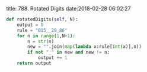 title: 788. Rotated Digits
date:2018-02-28 06:02:27

```python
def rotatedDigits(self, N):
    output = 0
    rule = "015__29_86"
    for n in range(1,N+1):
        n = str(n)
        new = "".join(map(lambda x:rule[int(x)],n))
        if not "_" in new and new != n:
            output += 1
    return output

```